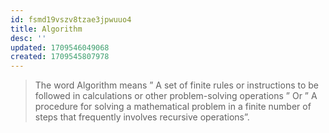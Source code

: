 ```yaml
---
id: fsmd19vszv8tzae3jpwuuo4
title: Algorithm
desc: ''
updated: 1709546049068
created: 1709545807978
---
```


> The word Algorithm means ” A set of finite rules or instructions to be
followed in calculations or other problem-solving operations ” Or ” A
procedure for solving a mathematical problem in a finite number of steps
that frequently involves recursive operations”.